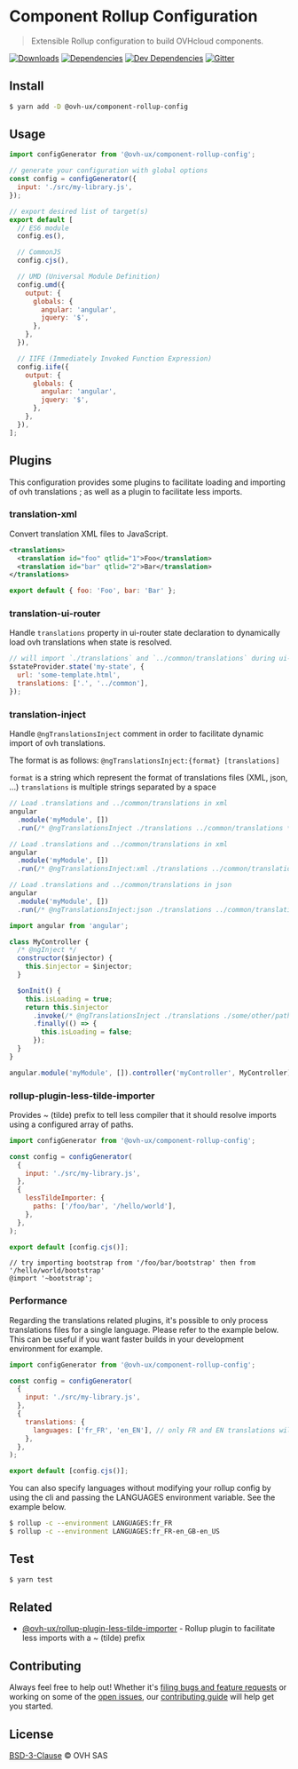 # Component Rollup Configuration

> Extensible Rollup configuration to build OVHcloud components.

[![Downloads](https://badgen.net/npm/dt/@ovh-ux/component-rollup-config)](https://npmjs.com/package/@ovh-ux/component-rollup-config) [![Dependencies](https://badgen.net/david/dep/ovh-ux/manager/packages/manager/tools/component-rollup-config)](https://npmjs.com/package/@ovh-ux/component-rollup-config?activeTab=dependencies) [![Dev Dependencies](https://badgen.net/david/dev/ovh-ux/manager/packages/manager/tools/component-rollup-config)](https://npmjs.com/package/@ovh-ux/component-rollup-config?activeTab=dependencies) [![Gitter](https://badgen.net/badge/gitter/ovh-ux/blue?icon=gitter)](https://gitter.im/ovh/ux)

## Install

```sh
$ yarn add -D @ovh-ux/component-rollup-config
```

## Usage

```js
import configGenerator from '@ovh-ux/component-rollup-config';

// generate your configuration with global options
const config = configGenerator({
  input: './src/my-library.js',
});

// export desired list of target(s)
export default [
  // ES6 module
  config.es(),

  // CommonJS
  config.cjs(),

  // UMD (Universal Module Definition)
  config.umd({
    output: {
      globals: {
        angular: 'angular',
        jquery: '$',
      },
    },
  }),

  // IIFE (Immediately Invoked Function Expression)
  config.iife({
    output: {
      globals: {
        angular: 'angular',
        jquery: '$',
      },
    },
  }),
];
```

## Plugins

This configuration provides some plugins to facilitate loading and importing of ovh translations ; as well as a plugin to facilitate less imports.

### translation-xml

Convert translation XML files to JavaScript.

```xml
<translations>
  <translation id="foo" qtlid="1">Foo</translation>
  <translation id="bar" qtlid="2">Bar</translation>
</translations>
```

```js
export default { foo: 'Foo', bar: 'Bar' };
```

### translation-ui-router

Handle `translations` property in ui-router state declaration to dynamically load ovh translations when state is resolved.

```js
// will import `./translations` and `../common/translations` during ui-router state resolve
$stateProvider.state('my-state', {
  url: 'some-template.html',
  translations: ['.', '../common'],
});
```

### translation-inject

Handle `@ngTranslationsInject` comment in order to facilitate dynamic import of ovh translations.

The format is as follows: `@ngTranslationsInject:{format} [translations]`

`format` is a string which represent the format of translations files (XML, json, ...)
`translations` is multiple strings separated by a space

```js
// Load .translations and ../common/translations in xml
angular
  .module('myModule', [])
  .run(/* @ngTranslationsInject ./translations ../common/translations */);

// Load .translations and ../common/translations in xml
angular
  .module('myModule', [])
  .run(/* @ngTranslationsInject:xml ./translations ../common/translations */);

// Load .translations and ../common/translations in json
angular
  .module('myModule', [])
  .run(/* @ngTranslationsInject:json ./translations ../common/translations */);
```

```js
import angular from 'angular';

class MyController {
  /* @ngInject */
  constructor($injector) {
    this.$injector = $injector;
  }

  $onInit() {
    this.isLoading = true;
    return this.$injector
      .invoke(/* @ngTranslationsInject ./translations ./some/other/path */)
      .finally(() => {
        this.isLoading = false;
      });
  }
}

angular.module('myModule', []).controller('myController', MyController);
```

### rollup-plugin-less-tilde-importer

Provides ~ (tilde) prefix to tell less compiler that it should resolve imports using a configured array of paths.

```js
import configGenerator from '@ovh-ux/component-rollup-config';

const config = configGenerator(
  {
    input: './src/my-library.js',
  },
  {
    lessTildeImporter: {
      paths: ['/foo/bar', '/hello/world'],
    },
  },
);

export default [config.cjs()];
```

```less
// try importing bootstrap from '/foo/bar/bootstrap' then from '/hello/world/bootstrap'
@import '~bootstrap';
```

### Performance

Regarding the translations related plugins, it's possible to only process translations files for a single language. Please refer to the example below. This can be useful if you want faster builds in your development environment for example.

```js
import configGenerator from '@ovh-ux/component-rollup-config';

const config = configGenerator(
  {
    input: './src/my-library.js',
  },
  {
    translations: {
      languages: ['fr_FR', 'en_EN'], // only FR and EN translations will be provided
    },
  },
);

export default [config.cjs()];
```

You can also specify languages without modifying your rollup config by using the cli and passing the LANGUAGES environment variable. See the example below.

```sh
$ rollup -c --environment LANGUAGES:fr_FR
$ rollup -c --environment LANGUAGES:fr_FR-en_GB-en_US
```

## Test

```sh
$ yarn test
```

## Related

- [@ovh-ux/rollup-plugin-less-tilde-importer](https://github.com/ovh/rollup-plugin-less-tilde-importer) - Rollup plugin to facilitate less imports with a ~ (tilde) prefix

## Contributing

Always feel free to help out! Whether it's [filing bugs and feature requests](https://github.com/ovh/manager/issues/new) or working on some of the [open issues](https://github.com/ovh/manager/issues), our [contributing guide](https://github.com/ovh/manager/blob/master/CONTRIBUTING.md) will help get you started.

## License

[BSD-3-Clause](LICENSE) © OVH SAS

